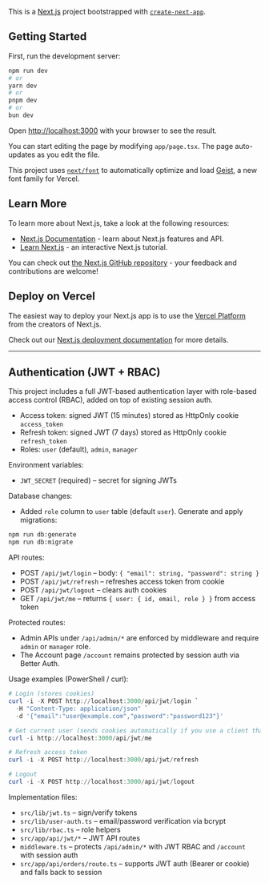 This is a [Next.js](https://nextjs.org) project bootstrapped with [`create-next-app`](https://nextjs.org/docs/app/api-reference/cli/create-next-app).

## Getting Started

First, run the development server:

```bash
npm run dev
# or
yarn dev
# or
pnpm dev
# or
bun dev
```

Open [http://localhost:3000](http://localhost:3000) with your browser to see the result.

You can start editing the page by modifying `app/page.tsx`. The page auto-updates as you edit the file.

This project uses [`next/font`](https://nextjs.org/docs/app/building-your-application/optimizing/fonts) to automatically optimize and load [Geist](https://vercel.com/font), a new font family for Vercel.

## Learn More

To learn more about Next.js, take a look at the following resources:

- [Next.js Documentation](https://nextjs.org/docs) - learn about Next.js features and API.
- [Learn Next.js](https://nextjs.org/learn) - an interactive Next.js tutorial.

You can check out [the Next.js GitHub repository](https://github.com/vercel/next.js) - your feedback and contributions are welcome!

## Deploy on Vercel

The easiest way to deploy your Next.js app is to use the [Vercel Platform](https://vercel.com/new?utm_medium=default-template&filter=next.js&utm_source=create-next-app&utm_campaign=create-next-app-readme) from the creators of Next.js.

Check out our [Next.js deployment documentation](https://nextjs.org/docs/app/building-your-application/deploying) for more details.

---

## Authentication (JWT + RBAC)

This project includes a full JWT-based authentication layer with role-based access control (RBAC), added on top of existing session auth.

- Access token: signed JWT (15 minutes) stored as HttpOnly cookie `access_token`
- Refresh token: signed JWT (7 days) stored as HttpOnly cookie `refresh_token`
- Roles: `user` (default), `admin`, `manager`

Environment variables:

- `JWT_SECRET` (required) – secret for signing JWTs

Database changes:

- Added `role` column to `user` table (default `user`). Generate and apply migrations:

```bash
npm run db:generate
npm run db:migrate
```

API routes:

- POST `/api/jwt/login` – body: `{ "email": string, "password": string }`
- POST `/api/jwt/refresh` – refreshes access token from cookie
- POST `/api/jwt/logout` – clears auth cookies
- GET `/api/jwt/me` – returns `{ user: { id, email, role } }` from access token

Protected routes:

- Admin APIs under `/api/admin/*` are enforced by middleware and require `admin` or `manager` role.
- The Account page `/account` remains protected by session auth via Better Auth.

Usage examples (PowerShell / curl):

```powershell
# Login (stores cookies)
curl -i -X POST http://localhost:3000/api/jwt/login `
  -H "Content-Type: application/json" `
  -d '{"email":"user@example.com","password":"password123"}'

# Get current user (sends cookies automatically if you use a client that preserves them)
curl -i http://localhost:3000/api/jwt/me

# Refresh access token
curl -i -X POST http://localhost:3000/api/jwt/refresh

# Logout
curl -i -X POST http://localhost:3000/api/jwt/logout
```

Implementation files:

- `src/lib/jwt.ts` – sign/verify tokens
- `src/lib/user-auth.ts` – email/password verification via bcrypt
- `src/lib/rbac.ts` – role helpers
- `src/app/api/jwt/*` – JWT API routes
- `middleware.ts` – protects `/api/admin/*` with JWT RBAC and `/account` with session auth
- `src/app/api/orders/route.ts` – supports JWT auth (Bearer or cookie) and falls back to session
